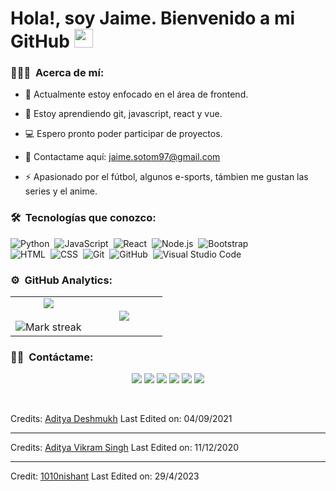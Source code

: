 <h1> Hola!, soy Jaime. Bienvenido a mi GitHub <img src = "https://raw.githubusercontent.com/MartinHeinz/MartinHeinz/master/wave.gif" width = 30px> </h1>
<p align='center'>
</p>

### 👨🏻‍💻 &nbsp;Acerca de mí:

- 🔭 Actualmente estoy enfocado en el área de frontend.
  
- 🧠 Estoy aprendiendo git, javascript, react y vue.
  
- 💻 Espero pronto poder participar de proyectos.
  
- 📧 Contactame aquí: jaime.sotom97@gmail.com
  
- ⚡ Apasionado por el fútbol, algunos e-sports, támbien me gustan las series y el anime.

### 🛠 &nbsp;Tecnologías que conozco:

![Python](https://img.shields.io/badge/-Python-05122A?style=flat&logo=python)&nbsp;
![JavaScript](https://img.shields.io/badge/-JavaScript-05122A?style=flat&logo=javascript)&nbsp;
![React](https://img.shields.io/badge/-React-05122A?style=flat&logo=react)&nbsp;
![Node.js](https://img.shields.io/badge/-Node.js-05122A?style=flat&logo=node.js)&nbsp;
![Bootstrap](https://img.shields.io/badge/-Bootstrap-05122A?style=flat&logo=bootstrap&logoColor=563D7C)\
![HTML](https://img.shields.io/badge/-HTML-05122A?style=flat&logo=HTML5)&nbsp;
![CSS](https://img.shields.io/badge/-CSS-05122A?style=flat&logo=CSS3&logoColor=1572B6)&nbsp;
![Git](https://img.shields.io/badge/-Git-05122A?style=flat&logo=git)&nbsp;
![GitHub](https://img.shields.io/badge/-GitHub-05122A?style=flat&logo=github)&nbsp;
![Visual Studio Code](https://img.shields.io/badge/-Visual%20Studio%20Code-05122A?style=flat&logo=visual-studio-code&logoColor=007ACC)&nbsp;

### ⚙️ &nbsp;GitHub Analytics:

<p align="center">
  <!--- stats (start) -->
<table align="center">
<tr border="none">
<td width="50%" align="center">
  
  <img  align="center"  src="https://github-readme-stats.vercel.app/api?username=Jaimee97&theme=dark&show_icons=true&count_private=true" />
  <br></br>
  <img  title="🔥 Get streak stats for your profile at git.io/streak-stats" alt="Mark streak" src="https://github-readme-streak-stats.herokuapp.com/?user=Jaimee97&theme=dark&hide_border=false" /> 
</td>

<td width="50%" align="center">

  <img  align="center"  src="https://github-readme-stats.anuraghazra1.vercel.app/api/top-langs/?username=Jaimee97&theme=dark&hide_border=false&no-bg=true&no-frame=true&langs_count=10"/>
  
  </td>
</tr>
</table>

### 🤝🏻 &nbsp;Contáctame:

<p align="center">
<a href="https://linkedin.com"><img src="https://img.shields.io/badge/Jaime_Soto-blue?style=flat&logo=Linkedin&logoColor=white"/></a>
<a href="https://twitter.com"><img src="https://img.shields.io/badge/jaimee__sm-black?style=flat&logo=X&logoColor=white"/></a>
<a href="mailto:jaime.sotom97@gmail.com"><img src="https://img.shields.io/badge/jaime.sotom97%40gmail.com-red?style=flat&logo=Gmail&logoColor=white"/></a>
<a href="https://instagram.com"><img src="https://img.shields.io/badge/jaimee__sm-%23C1558B?style=flat&logo=Instagram&logoColor=white"/></a>
<a href="https://facebook.com"><img src="https://img.shields.io/badge/Jaime_Soto-blue?style=flat&logo=Facebook&logoColor=white"/></a>
<a href="https://tiktok.com"><img src="https://img.shields.io/badge/jaimee.sm-black?style=flat&logo=Tiktok&logoColor=white"></a>
</p>

<br>

Credits: [Aditya Deshmukh](https://github.com/Aditya664)
Last Edited on: 04/09/2021

-----
Credits: [Aditya Vikram Singh](https://github.com/AVS1508)
Last Edited on: 11/12/2020

-----
Credit: [1010nishant](https://github.com/1010nishant)
Last Edited on: 29/4/2023








